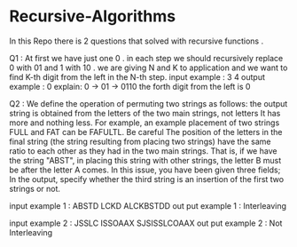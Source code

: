 # Recursive-Algorithms
In this Repo there is 2 questions that solved with recursive functions . 

Q1 : At first we have just one 0 . in each step we should recursively replace 0 with 01 and 1 with 10 .
we are giving N and K to application and we want to find K-th digit from the left in the N-th step.
input example : 
3 4 
output example :
0
explain: 0 -> 01 -> 0110 the forth digit from the left is 0 

Q2 : We define the operation of permuting two strings as follows: the output string is obtained from the letters of the two main strings, not letters
It has more and nothing less. For example, an example placement of two strings FULL and FAT can be FAFULTL. Be careful
The position of the letters in the final string (the string resulting from placing two strings) have the same ratio to each other as they had in the two main strings. That is, if we have the string "ABST", in placing this string with other strings, the letter B must be after the letter A
comes.
In this issue, you have been given three fields; In the output, specify whether the third string is an insertion of the first two strings or not.

input example 1 :
ABSTD
LCKD
ALCKBSTDD
out put example 1 :
Interleaving

input example 2 :
JSSLC
ISSOAAX
SJSISSLCOAAX
out put example 2 :
Not Interleaving






